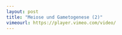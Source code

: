 ```yaml
---
layout: post
title: "Meiose und Gametogenese (2)"
vimeourl: https://player.vimeo.com/video/
---
```

